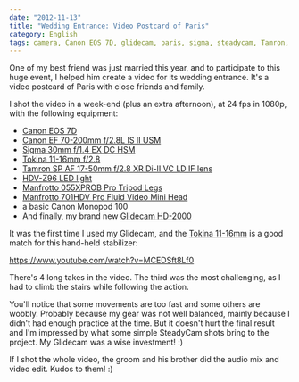```yaml
---
date: "2012-11-13"
title: "Wedding Entrance: Video Postcard of Paris"
category: English
tags: camera, Canon EOS 7D, glidecam, paris, sigma, steadycam, Tamron, tokina
---
```


One of my best friend was just married this year, and to participate to this huge event, I helped him create a video for its wedding entrance. It's a video postcard of Paris with close friends and family.

I shot the video in a week-end (plus an extra afternoon), at 24 fps in 1080p, with the following equipment:

  * [Canon EOS 7D](https://amzn.com/B002NEGTTW/?tag=kevideld-20)
  * [Canon EF 70-200mm f/2.8L IS II USM](https://amzn.com/B0033PRWSW/?tag=kevideld-20)
  * [Sigma 30mm f/1.4 EX DC HSM](https://amzn.com/B0007U0GZM/?tag=kevideld-20)
  * [Tokina 11-16mm f/2.8](https://amzn.com/B0014Z3XMC/?tag=kevideld-20)
  * [Tamron SP AF 17-50mm f/2.8 XR Di-II VC LD IF lens](https://amzn.com/B002LVUIXA/?tag=kevideld-20)
  * [HDV-Z96 LED light](https://amzn.com/B003UCGDSS/?tag=kevideld-20)
  * [Manfrotto 055XPROB Pro Tripod Legs](https://amzn.com/B000UMX7FI/?tag=kevideld-20)
  * [Manfrotto 701HDV Pro Fluid Video Mini Head](https://amzn.com/B001AT314M/?tag=kevideld-20)
  * a basic Canon Monopod 100
  * And finally, my brand new [Glidecam HD-2000](https://amzn.com/B0020LB0MO/?tag=kevideld-20)

It was the first time I used my Glidecam, and the [Tokina 11-16mm](https://amzn.com/B0014Z3XMC/?tag=kevideld-20) is a good match for this hand-held stabilizer:

https://www.youtube.com/watch?v=MCEDSft8Lf0

There's 4 long takes in the video. The third was the most challenging, as I had to climb the stairs while following the action.

You'll notice that some movements are too fast and some others are wobbly. Probably because my gear was not well balanced, mainly because I didn't had enough practice at the time. But it doesn't hurt the final result and I'm impressed by what some simple SteadyCam shots bring to the project. My Glidecam was a wise investment! :)

If I shot the whole video, the groom and his brother did the audio mix and video edit. Kudos to them! :)
